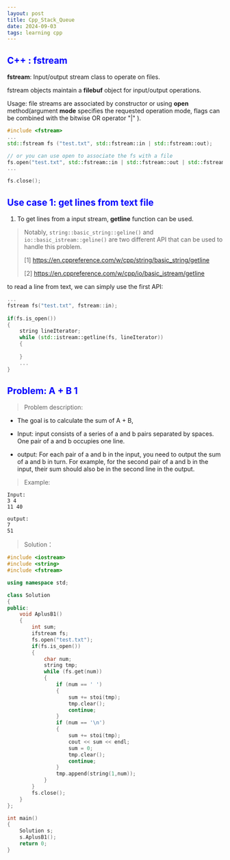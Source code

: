 ```yaml
---
layout: post
title: Cpp_Stack_Queue
date: 2024-09-03
tags: learning cpp
---
```


<!--# <span style="color: blue;"></span>-->
## <span style="color: blue;">C++ : fstream</span>

**fstream**: Input/output stream class to operate on files.

fstream objects maintain a **filebuf** object for input/output operations.

Usage: file streams are associated by constructor or using **open** method(argument **mode** specifies the requested operation mode, flags can be combined with the bitwise OR operator "|"
).

```cpp
#include <fstream>
...
std::fstream fs ("test.txt", std::fstream::in | std::fstream::out);

// or you can use open to associate the fs with a file
fs.open("test.txt", std::fstream::in | std::fstream::out | std::fstream::app);
...

fs.close();
```

<!--more-->
## <span style="color: blue;">Use case 1: get lines from text file</span>

1. To get lines from a input stream, **getline** function can be used.
   
> Notably, ```string::basic_string::geline()``` and ```io::basic_istream::geline()``` are two different API that can be used to handle this problem.
> 
> [1] https://en.cppreference.com/w/cpp/string/basic_string/getline
> 
> [2] https://en.cppreference.com/w/cpp/io/basic_istream/getline

to read a line from text, we can simply use the first API:
```cpp
...
fstream fs("test.txt", fstream::in);
        
if(fs.is_open())
{   
    string lineIterator;
    while (std::istream::getline(fs, lineIterator))
    {
        
    }
    ...
}
```

## <span style="color: blue;">Problem: A + B 1</span>

> Problem description:
- The goal is to calculate the sum of A + B,

- Input: input consists of a series of a and b pairs separated by spaces. One pair of a and b occupies one line. 
- output: For each pair of a and b in the input, you need to output the sum of a and b in turn. For example, for the second pair of a and b in the input, their sum should also be in the second line in the output.
> Example:

```
Input:
3 4
11 40

output:
7
51
```

> Solution：

```cpp
#include <iostream>
#include <string>
#include <fstream>

using namespace std;

class Solution
{
public:
    void AplusB1()
    {
        int sum;
        ifstream fs;
        fs.open("test.txt");
        if(fs.is_open())
        {   
            char num;
            string tmp;
            while (fs.get(num))
            {
                if (num == ' ')
                {
                    sum += stoi(tmp);
                    tmp.clear();
                    continue;
                }
                if (num == '\n')
                {   
                    sum += stoi(tmp);
                    cout << sum << endl;
                    sum = 0;
                    tmp.clear();
                    continue;
                }
                tmp.append(string(1,num));
            }
        }  
        fs.close();
    }
};

int main()
{
    Solution s;
    s.AplusB1();
    return 0;
}
```
